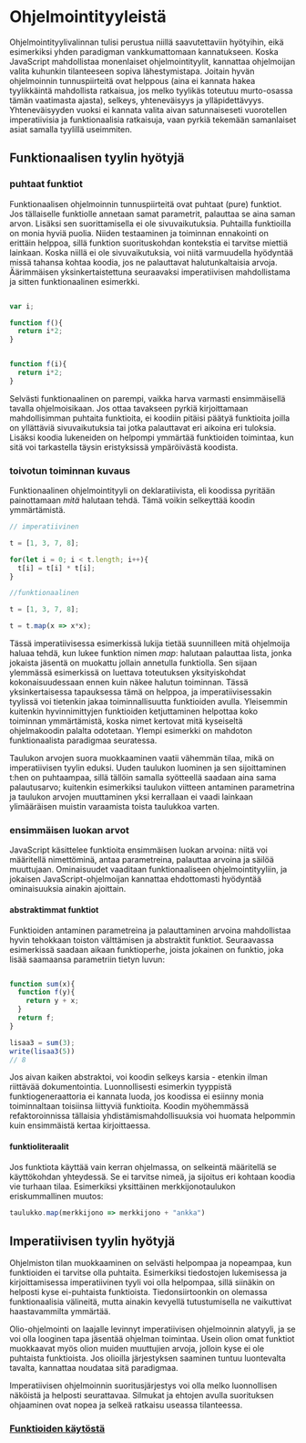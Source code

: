 Ohjelmointityyleistä
====================

Ohjelmointityylivalinnan tulisi perustua niillä saavutettaviin hyötyihin, eikä esimerkiksi yhden paradigman vankkumattomaan kannatukseen. Koska JavaScript mahdollistaa monenlaiset ohjelmointityylit, kannattaa ohjelmoijan valita kuhunkin tilanteeseen sopiva lähestymistapa. Joitain hyvän ohjelmoinnin tunnuspiirteitä ovat helppous (aina ei kannata hakea tyylikkäintä mahdollista ratkaisua, jos melko tyylikäs toteutuu murto-osassa tämän vaatimasta ajasta), selkeys, yhteneväisyys ja ylläpidettävyys. Yhteneväisyyden vuoksi ei kannata valita aivan satunnaiseseti vuorotellen imperatiivisia ja funktionaalisia ratkaisuja, vaan pyrkiä tekemään samanlaiset asiat samalla tyylillä useimmiten.

Funktionaalisen tyylin hyötyjä
------------------------------

### puhtaat funktiot

Funktionaalisen ohjelmoinnin tunnuspiirteitä ovat puhtaat (pure) funktiot. Jos tällaiselle funktiolle annetaan samat parametrit, palauttaa se aina saman arvon. Lisäksi sen suorittamisella ei ole sivuvaikutuksia. Puhtailla funktioilla on monia hyviä puolia. Niiden testaaminen ja toiminnan ennakointi on erittäin helppoa, sillä funktion suorituskohdan kontekstia ei tarvitse miettiä lainkaan. Koska niillä ei ole sivuvaikutuksia, voi niitä varmuudella hyödyntää missä tahansa kohtaa koodia, jos ne palauttavat halutunkaltaisia arvoja. Äärimmäisen yksinkertaistettuna seuraavaksi imperatiivisen mahdollistama ja sitten funktionaalinen esimerkki.

```javascript

var i;

function f(){
  return i*2;  
}
```

``` javascript

function f(i){
  return i*2;
}
```
Selvästi funktionaalinen on parempi, vaikka harva varmasti ensimmäisellä tavalla ohjelmoisikaan. Jos ottaa tavakseen pyrkiä kirjoittamaan mahdollisimman puhtaita funktioita, ei koodiin pitäisi päätyä funktioita joilla on yllättäviä sivuvaikutuksia tai jotka palauttavat eri aikoina eri tuloksia. Lisäksi koodia lukeneiden on helpompi ymmärtää funktioiden toimintaa, kun sitä voi tarkastella täysin eristyksissä ympäröivästä koodista.

### toivotun toiminnan kuvaus

Funktionaalinen ohjelmointityyli on deklaratiivista, eli koodissa pyritään painottamaan *mitä* halutaan tehdä. Tämä voikin selkeyttää koodin ymmärtämistä.

```javascript
// imperatiivinen

t = [1, 3, 7, 8];

for(let i = 0; i < t.length; i++){
  t[i] = t[i] * t[i];
}

```

```javascript
//funktionaalinen

t = [1, 3, 7, 8];

t = t.map(x => x*x);
```

Tässä imperatiivisessa esimerkissä lukija tietää suunnilleen mitä ohjelmoija haluaa tehdä, kun lukee funktion nimen *map*: halutaan palauttaa lista, jonka jokaista jäsentä on muokattu jollain annetulla funktiolla. Sen sijaan ylemmässä esimerkissä on luettava toteutuksen yksityiskohdat kokonaisuudessaan ennen kuin näkee halutun toiminnan. Tässä yksinkertaisessa tapauksessa tämä on helppoa, ja imperatiivisessakin tyylissä voi tietenkin jakaa toiminnallisuutta funktioiden avulla. Yleisemmin kuitenkin hyvinnimittyjen funktioiden ketjuttaminen helpottaa koko toiminnan ymmärtämistä, koska nimet kertovat mitä kyseiseltä ohjelmakoodin palalta odotetaan. Ylempi esimerkki on mahdoton funktionaalista paradigmaa seuratessa.

 Taulukon arvojen suora muokkaaminen vaatii vähemmän tilaa, mikä on imperatiivisen tyylin eduksi. Uuden taulukon luominen ja sen sijoittaminen t:hen on puhtaampaa, sillä tällöin samalla syötteellä saadaan aina sama palautusarvo; kuitenkin esimerkiksi taulukon viitteen antaminen parametrina ja taulukon arvojen muuttaminen yksi kerrallaan ei vaadi lainkaan ylimääräisen muistin varaamista toista taulukkoa varten.



### ensimmäisen luokan arvot

JavaScript käsittelee funktioita ensimmäisen luokan arvoina: niitä voi määritellä nimettöminä, antaa parametreina, palauttaa arvoina ja säilöä muuttujaan. Ominaisuudet vaaditaan funktionaaliseen ohjelmointityyliin, ja jokaisen JavaScript-ohjelmoijan kannattaa ehdottomasti hyödyntää ominaisuuksia ainakin ajoittain.

#### abstraktimmat funktiot

Funktioiden antaminen parametreina ja palauttaminen arvoina mahdollistaa hyvin tehokkaan toiston välttämisen ja abstraktit funktiot. Seuraavassa esimerkissä saadaan aikaan funktioperhe, joista jokainen on funktio, joka lisää saamaansa parametriin tietyn luvun:

```javascript

function sum(x){
  function f(y){
    return y + x;
  }
  return f;  
}

lisaa3 = sum(3);
write(lisaa3(5))
// 8
```

Jos aivan kaiken abstraktoi, voi koodin selkeys karsia - etenkin ilman riittävää dokumentointia. Luonnollisesti esimerkin tyyppistä funktiogeneraattoria ei kannata luoda, jos koodissa ei esiinny monia toiminnaltaan toisiinsa liittyviä funktioita. Koodin myöhemmässä refaktoroinnissa tällaisia yhdistämismahdollisuuksia voi huomata helpommin kuin ensimmäistä kertaa kirjoittaessa.

#### funktioliteraalit

Jos funktiota käyttää vain kerran ohjelmassa, on selkeintä määritellä se käyttökohdan yhteydessä. Se ei tarvitse nimeä, ja sijoitus eri kohtaan koodia vie turhaan tilaa. Esimerkiksi yksittäinen merkkijonotaulukon eriskummallinen muutos:

```javascript
taulukko.map(merkkijono => merkkijono + "ankka")
```


 Imperatiivisen tyylin hyötyjä
 -----------------------------

Ohjelmiston tilan muokkaaminen on selvästi helpompaa ja nopeampaa, kun funktioiden ei tarvitse olla puhtaita. Esimerkiksi tiedostojen lukemisessa ja kirjoittamisessa imperatiivinen tyyli voi olla helpompaa, sillä siinäkin on helposti kyse ei-puhtaista funktioista. Tiedonsiirtoonkin on olemassa funktionaalisia välineitä, mutta ainakin kevyellä tutustumisella ne vaikuttivat haastavammilta ymmärtää.

Olio-ohjelmointi on laajalle levinnyt imperatiivisen ohjelmoinnin alatyyli, ja se voi olla looginen tapa jäsentää ohjelman toimintaa. Usein olion omat funktiot muokkaavat myös olion muiden muuttujien arvoja, jolloin kyse ei ole puhtaista funktioista. Jos olioilla järjestyksen saaminen tuntuu luontevalta tavalta, kannattaa noudataa sitä paradigmaa.

 Imperatiivisen ohjelmoinnin suoritusjärjestys voi olla melko luonnollisen näköistä ja helposti seurattavaa. Silmukat ja ehtojen avulla suorituksen ohjaaminen ovat nopea ja selkeä ratkaisu useassa tilanteessa.

### [Funktioiden käytöstä](../toka/sulkeumat.md)

